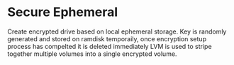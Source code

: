 <H1>Secure Ephemeral</H1>
Create encrypted drive based on local ephemeral storage.
Key is randomly generated and stored on ramdisk temporaily, once encryption setup process has compelted it is deleted immediately
LVM is used to stripe together multiple volumes into a single encrypted volume.
